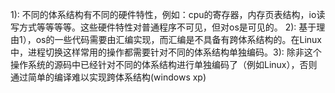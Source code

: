 1): 不同的体系结构有不同的硬件特性，例如：cpu的寄存器，内存页表结构，io读写方式等等等等。这些硬件特性对普通程序不可见，但对os是可见的。
2): 基于理由1），os的一些代码需要由汇编实现，而汇编是不具备有跨体系结构的。在Linux中，进程切换这样常用的操作都需要针对不同的体系结构单独编码。3): 除非这个操作系统的源码中已经针对不同的体系结构进行单独编码了（例如Linux），否则通过简单的编译难以实现跨体系结构(windows xp)
